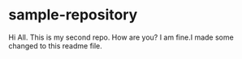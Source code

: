 # sample-repository
Hi All. This is my second repo.
How are you?
I am fine.I made some changed to this readme file.
